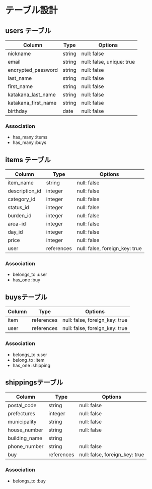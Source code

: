 # テーブル設計

## users テーブル

| Column              | Type   | Options                   |
| ------------------- | ------ | ------------------------- |
| nickname            | string | null: false               |
| email               | string | null: false, unique: true |
| encrypted_password  | string | null: false               |
| last_name           | string | null: false               |
| first_name          | string | null: false               |
| katakana_last_name  | string | null: false               |
| katakana_first_name | string | null: false               |
| birthday            | date   | null: false               |

### Association

- has_many :items
- has_many :buys

## items テーブル

| Column         | Type       | Options                        |
| -------------- | ---------- | ------------------------------ |
| item_name      | string     | null: false                    |
| description_id | integer    | null: false                    |
| category_id    | integer    | null: false                    |
| status_id      | integer    | null: false                    |
| burden_id      | integer    | null: false                    |
| area-id        | integer    | null: false                    |
| day_id         | integer    | null: false                    |
| price          | integer    | null: false                    |
| user           | references | null: false, foreign_key: true |

### Association

- belongs_to :user
- has_one    :buy

## buysテーブル

| Column | Type       | Options                        |
| ------ | ---------- | ------------------------------ |
| item   | references | null: false, foreign_key: true |
| user   | references | null: false, foreign_key: true |

### Association

- belongs_to :user
- belong_to :item
- has_one :shipping

## shippingsテーブル

| Column        | Type       | Options                        |
| ------------- | ---------- | ------------------------------ |
| postal_code   | string     | null: false                    |
| prefectures   | integer    | null: false                    |
| municipality  | string     | null: false                    |
| house_number  | string     | null: false                    |
| building_name | string     |                                |
| phone_number  | string     | null: false                    |
| buy           | references | null: false, foreign_key: true |

### Association

- belongs_to :buy


